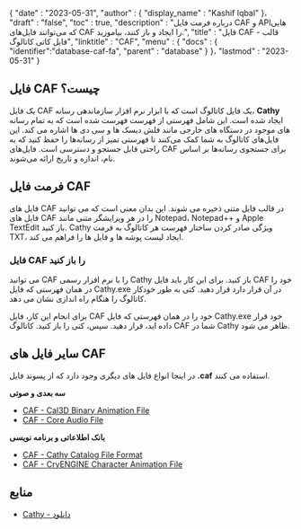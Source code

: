 {
  "date" : "2023-05-31",
  "author" : {
    "display_name" : "Kashif Iqbal"
}،
  "draft" : "false",
  "toc" : true,
  "description" : "درباره فرمت فایل CAF و APIهایی که می‌توانند فایل‌های CAF را ایجاد و باز کنند، بیاموزید.",
  "title" : "فایل CAF - قالب فایل کاتی کاتالوگ",
  "linktitle" : "CAF",
  "menu" : {
    "docs" : {
      "identifier":"database-caf-fa",
      "parent" : "database"
}
}،
  "lastmod" : "2023-05-31"
}

## فایل CAF چیست؟

یک فایل CAF یک فایل کاتالوگ است که با ابزار نرم افزار سازماندهی رسانه، **Cathy** ایجاد شده است. این شامل فهرستی از فهرست فهرست شده است که به تمام رسانه های موجود در دستگاه های خارجی مانند فلش دیسک ها و سی دی ها اشاره می کند. این فایل‌های کاتالوگ به شما کمک می‌کنند تا فهرستی تمیز از رسانه‌ها را حفظ کنید که به راحتی قابل جستجو و دسترسی است. فایل‌های CAF برای جستجوی رسانه‌ها بر اساس نام، اندازه و تاریخ ارائه می‌شوند.

## فرمت فایل CAF

فایل های CAF در قالب فایل متنی ذخیره می شوند. این بدان معنی است که می توانید فایل های CAF را در هر ویرایشگر متنی مانند Notepad، Notepad++ و Apple TextEdit باز کنید. Cathy ویژگی صادر کردن ساختار فهرست هر کاتالوگ به فرمت TXT، ایجاد لیست پوشه ها و فایل ها را فراهم می کند.

### فایل CAF را باز کنید

می توانید CAF را با نرم افزار رسمی Cathy باز کنید. برای این کار باید فایل CAF خود را در همان فهرستی که فایل Cathy.exe در آن قرار دارد قرار دهید. کتی به طور خودکار کاتالوگ را هنگام راه اندازی نشان می دهد.

برای انجام این کار، فایل CAF خود را در همان فهرستی که فایل Cathy.exe خود قرار داده اید، قرار دهید. سپس، کتی را باز کنید. کاتالوگ CAF شما در Cathy ظاهر می شود.

## سایر فایل های CAF

در اینجا انواع فایل های دیگری وجود دارد که از پسوند فایل **.caf** استفاده می کنند.

**سه بعدی و صوتی**
- [CAF - Cal3D Binary Animation File](/3d/caf-cal3d/)
- [CAF - Core Audio File](/audio/caf/)

**بانک اطلاعاتی و برنامه نویسی**
- [CAF - Cathy Catalog File Format](/database/caf/)
- [CAF - CryENGINE Character Animation File](/programming/caf-cryengine/)

## منابع

 * [Cathy - دانلود](https://cathy.en.lo4d.com/windows)


